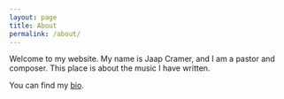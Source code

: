 ```yaml
---
layout: page
title: About
permalink: /about/
---
```


Welcome to my website. My name is Jaap Cramer, and I am a pastor and composer. This place is about the music I have written.

You can find my [bio](/bioEN.html).
